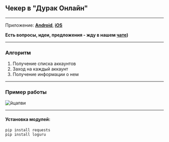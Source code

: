 ## Чекер в "Дурак Онлайн"
---
Приложение: **[Android](https://play.google.com/store/apps/details?id=com.rstgames.durak&hl=en_US)**, **[iOS](https://apps.apple.com/us/app/durak-online-card-game/id891825663)**

**Есть вопросы, идеи, предложения - жду в нашем [чате](https://t.me/durak_softs))**

---

### Алгоритм

1. Получение списка аккаунтов
2. Заход на каждый аккаунт
3. Получение информации о нем
---

### Пример работы

![йцапви](https://github.com/user-attachments/assets/f81565d7-f9bb-4817-b511-71956692d711)

---

#### Установка модулей:
```bash
pip install requests
pip install loguru
```
